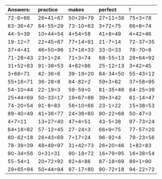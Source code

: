 | Answers: | practice | makes | perfect | ! |
| :--- | :--- | :--- | :--- | :--- |
| 72-6=66 | 26+41=67 | 50+29=79 | 27+11=38 | 75+3=78 | 
| 83-36=47 | 84-55=29 | 73-10=63 | 3+72=75 | 66+8=74 | 
| 44-5=39 | 10+44=54 | 4+54=58 | 41+8=49 | 4+42=46 | 
| 19-12=7 | 22+45=67 | 77+14=91 | 21-7=14 | 72-37=35 | 
| 37+4=41 | 46+50=96 | 17+16=33 | 33-0=33 | 78-70=8 | 
| 71-28=43 | 23+1=24 | 71+3=74 | 68-55=13 | 28+64=92 | 
| 31+52=83 | 91-38=53 | 4+82=86 | 25-12=13 | 3+42=45 | 
| 3+68=71 | 42-36=6 | 39-19=20 | 84-34=50 | 55-43=12 | 
| 55+16=71 | 36-28=8 | 84-82=2 | 59+3=62 | 37+58=95 | 
| 54-10=44 | 22-19=3 | 59-59=0 | 81-35=46 | 64-25=39 | 
| 25+44=69 | 50-33=17 | 19+67=86 | 39+3=42 | 61-14=47 | 
| 74-20=54 | 91-8=83 | 56+10=66 | 23-1=22 | 15+38=53 | 
| 89-40=49 | 41+36=77 | 24+36=60 | 90-22=68 | 50-47=3 | 
| 4+7=11 | 13+27=40 | 47+4=51 | 43-5=38 | 97-73=24 | 
| 64+18=82 | 57-12=45 | 27-24=3 | 66+9=75 | 77-57=20 | 
| 80-62=18 | 26+43=69 | 7+17=24 | 96-92=4 | 79-23=56 | 
| 78-39=39 | 48+49=97 | 31+42=73 | 26+20=46 | 1+82=83 | 
| 90-34=56 | 0+31=31 | 90-18=72 | 16+79=95 | 16+38=54 | 
| 55-54=1 | 20+72=92 | 82+4=86 | 87-18=69 | 89+1=90 | 
| 29+65=94 | 50+44=94 | 97-17=80 | 90-72=18 | 94-22=72 | 
